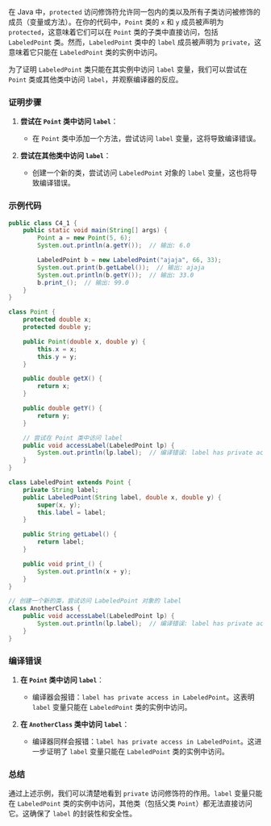  在 Java 中，`protected` 访问修饰符允许同一包内的类以及所有子类访问被修饰的成员（变量或方法）。在你的代码中，`Point` 类的 `x` 和 `y` 成员被声明为 `protected`，这意味着它们可以在 `Point` 类的子类中直接访问，包括 `LabeledPoint` 类。然而，`LabeledPoint` 类中的 `label` 成员被声明为 `private`，这意味着它只能在 `LabeledPoint` 类的实例中访问。

为了证明 `LabeledPoint` 类只能在其实例中访问 `label` 变量，我们可以尝试在 `Point` 类或其他类中访问 `label`，并观察编译器的反应。

### 证明步骤

1. **尝试在 `Point` 类中访问 `label`**：
    - 在 `Point` 类中添加一个方法，尝试访问 `label` 变量，这将导致编译错误。

2. **尝试在其他类中访问 `label`**：
    - 创建一个新的类，尝试访问 `LabeledPoint` 对象的 `label` 变量，这也将导致编译错误。

### 示例代码

```java
public class C4_1 {
    public static void main(String[] args) {
        Point a = new Point(5, 6);
        System.out.println(a.getY());  // 输出: 6.0

        LabeledPoint b = new LabeledPoint("ajaja", 66, 33);
        System.out.print(b.getLabel());  // 输出: ajaja
        System.out.println(b.getY());  // 输出: 33.0
        b.print_();  // 输出: 99.0
    }
}

class Point {
    protected double x;
    protected double y;

    public Point(double x, double y) {
        this.x = x;
        this.y = y;
    }

    public double getX() {
        return x;
    }

    public double getY() {
        return y;
    }

    // 尝试在 Point 类中访问 label
    public void accessLabel(LabeledPoint lp) {
        System.out.println(lp.label);  // 编译错误: label has private access in LabeledPoint
    }
}

class LabeledPoint extends Point {
    private String label;
    public LabeledPoint(String label, double x, double y) {
        super(x, y);
        this.label = label;
    }

    public String getLabel() {
        return label;
    }

    public void print_() {
        System.out.println(x + y);
    }
}

// 创建一个新的类，尝试访问 LabeledPoint 对象的 label
class AnotherClass {
    public void accessLabel(LabeledPoint lp) {
        System.out.println(lp.label);  // 编译错误: label has private access in LabeledPoint
    }
}
```

### 编译错误

1. **在 `Point` 类中访问 `label`**：
    - 编译器会报错：`label has private access in LabeledPoint`。这表明 `label` 变量只能在 `LabeledPoint` 类的实例中访问。

2. **在 `AnotherClass` 类中访问 `label`**：
    - 编译器同样会报错：`label has private access in LabeledPoint`。这进一步证明了 `label` 变量只能在 `LabeledPoint` 类的实例中访问。

### 总结

通过上述示例，我们可以清楚地看到 `private` 访问修饰符的作用。`label` 变量只能在 `LabeledPoint` 类的实例中访问，其他类（包括父类 `Point`）都无法直接访问它。这确保了 `label` 的封装性和安全性。
